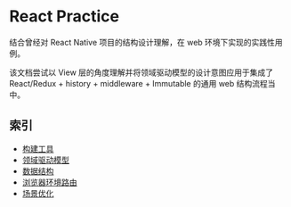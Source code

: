 # React Practice

结合曾经对 React Native 项目的结构设计理解，在 web 环境下实现的实践性用例。

该文档尝试以 View 层的角度理解并将领域驱动模型的设计意图应用于集成了 React/Redux + history + middleware + Immutable 的通用 web 结构流程当中。

## 索引

- [构建工具](./docs/create-react-app.md)
- [领域驱动模型](./docs/Domain-driven-design.md)
- [数据结构](./docs/data-structure.md)
- [浏览器环境路由](./docs/routes.md)
- [场景优化](./docs/optimize-scene.md)